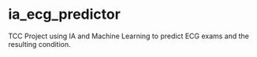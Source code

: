 # ia_ecg_predictor
TCC Project using IA and Machine Learning to predict ECG exams and the resulting condition.
